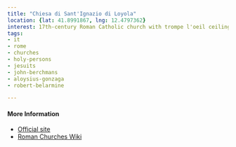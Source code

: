 ```yaml
---
title: "Chiesa di Sant'Ignazio di Loyola"
location: {lat: 41.8991867, lng: 12.4797362}
interest: 17th-century Roman Catholic church with trompe l'oeil ceilings & frescoes depicting St Ignatius.  The Jesuits did not have enough money for a dome, so there is a fake dome painted on the ceiling.  Sts. Aloysius Gonzaga, John Berchmans, and Robert Belarmine are all buried here.  From next to St. Aloysius' altar in the church, there is a stairway leading to his rooms, as well as the rooms of St. John Berchmans.
tags:
- it
- rome
- churches
- holy-persons
- jesuits
- john-berchmans
- aloysius-gonzaga
- robert-belarmine

---
```



#### More Information

* [Official site](https://santignazio.gesuiti.it/)
* [Roman Churches Wiki](https://romanchurches.fandom.com/wiki/Sant'Ignazio_di_Loyola_a_Campo_Marzio)





